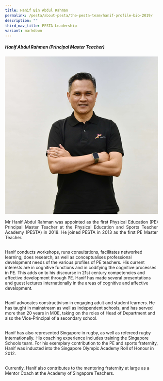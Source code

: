 ```yaml
---
title: Hanif Bin Abdul Rahman
permalink: /pesta/about-pesta/the-pesta-team/hanif-profile-bio-2019/
description: ""
third_nav_title: PESTA Leadership
variant: markdown
---
```

##### Hanif Abdul Rahman (Principal Master Teacher)

![](/images/Staff%20Photos/hanif1.JPG)

<p style="text-align:justify">
Mr Hanif Abdul Rahman was appointed as the first Physical Education (PE) Principal Master Teacher at the Physical Education and Sports Teacher Academy (PESTA) in 2018. He joined PESTA in 2013 as the first PE Master Teacher.<br><br>

Hanif conducts workshops, runs consultations, facilitates networked learning, does research, as well as conceptualises professional development needs of the various profiles of PE teachers. His current interests are in cognitive functions and in codifying the cognitive processes in PE. This adds on to his discourse in 21st century competencies and affective development through PE. Hanif has made several presentations and guest lectures internationally in the areas of cognitive and affective development.<br><br>  

Hanif advocates constructivism in engaging adult and student learners. He has taught in mainstream as well as independent schools, and has served more than 20 years in MOE, taking on the roles of Head of Department and also the Vice-Principal of a secondary school.<br><br>
	
Hanif has also represented Singapore in rugby, as well as refereed rugby internationally. His coaching experience includes training the Singapore Schools team. For his exemplary contribution to the PE and sports fraternity, Hanif was inducted into the Singapore Olympic Academy Roll of Honour in 2012.<br><br>

Currently, Hanif also contributes to the mentoring fraternity at large as a Mentor Coach at the Academy of Singapore Teachers.</p>